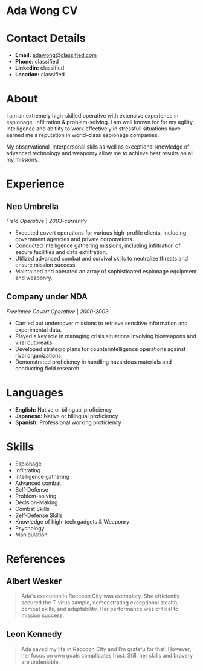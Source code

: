 # Ada Wong CV

# Contact Details

* **Email:** adawong@classified.com
* **Phone:** classified
* **Linkedin:** classified
* **Location:** classified

# About
I am an extremely high-skilled operative with extensive experience in espionage, infiltration & problem-solving. I am well known for for my agility, intelligence and abitlity to work effectively in stressfull situations have earned me a reputation in world-class espionage companies. 

My observational, interpersonal sklls as well as exceptional knowledge of advanced technology and weaponry allow me to achieve best results on all my missions. 

# Experience 
## Neo Umbrella
*Field Operative* | *2003-currently*
* Executed covert operations for various high-profile clients, including government agencies and private corporations.
* Conducted intelligence gathering missions, including infiltration of secure facilities and data exfiltration.
* Utilized advanced combat and survival skills to neutralize threats and ensure mission success.
* Maintained and operated an array of sophisticated espionage equipment and weaponry.

## Company under NDA
*Freelance Covert Operative* | *2000-2003*
* Carried out undercover missions to retrieve sensitive information and experimental data.
* Played a key role in managing crisis situations involving bioweapons and viral outbreaks.
* Developed strategic plans for counterintelligence operations against rival organizations.
* Demonstrated proficiency in handling hazardous materials and conducting field research.


# Languages
* **English:** Native or bilingual proficiency
* **Japanese:** Native or bilingual proficiency
* **Spanish:** Professional working proficiency

# Skills
* Espionage
* Infiltrating
* Intelligence gathering
* Advanced combat
* Self-Defense
* Problem-solving
* Decision-Making
* Combat Skills
* Self-Defense Skills
* Knowledge of high-tech gadgets & Weaponry
* Psychology
* Manipulation

# References
## Albert Wesker
> Ada's execution in Raccoon City was exemplary. She efficiently secured the T-virus sample, demonstrating exceptional stealth, combat skills, and adaptability. Her performance was critical to mission success.

## Leon Kennedy
> Ada saved my life in Raccoon City and I’m gratefu for that. However, her focus on own goals complicates trust. Still, her skills and bravery are undeniable.

